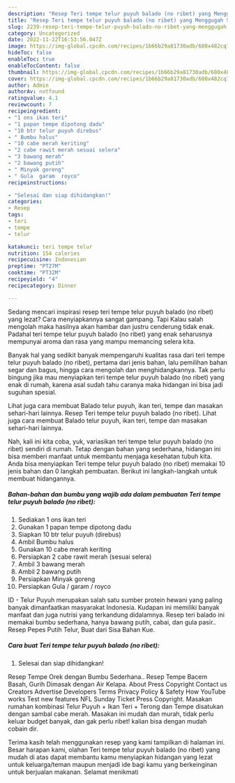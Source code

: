 ```yaml
---
description: "Resep Teri tempe telur puyuh balado (no ribet) yang Menggugah Selera, Buat Buka Puasa Menggugah Selera"
title: "Resep Teri tempe telur puyuh balado (no ribet) yang Menggugah Selera, Buat Buka Puasa Menggugah Selera"
slug: 2239-resep-teri-tempe-telur-puyuh-balado-no-ribet-yang-menggugah-selera-buat-buka-puasa-menggugah-selera
category: Uncategorized
date: 2022-11-22T16:53:56.047Z
image: https://img-global.cpcdn.com/recipes/1b66b29a81730adb/680x482cq70/teri-tempe-telur-puyuh-balado-no-ribet-foto-resep-utama.jpg
hideToc: false
enableToc: true
enableTocContent: false
thumbnail: https://img-global.cpcdn.com/recipes/1b66b29a81730adb/680x482cq70/teri-tempe-telur-puyuh-balado-no-ribet-foto-resep-utama.jpg
cover: https://img-global.cpcdn.com/recipes/1b66b29a81730adb/680x482cq70/teri-tempe-telur-puyuh-balado-no-ribet-foto-resep-utama.jpg
author: Admin
authorAv: notfound
ratingvalue: 4.1
reviewcount: 7
recipeingredient:
- "1 ons ikan teri"
- "1 papan tempe dipotong dadu"
- "10 btr telur puyuh direbus"
- " Bumbu halus"
- "10 cabe merah keriting"
- "2 cabe rawit merah sesuai selera"
- "3 bawang merah"
- "2 bawang putih"
- " Minyak goreng"
- " Gula  garam  royco"
recipeinstructions:

- "Selesai dan siap dihidangkan!"
categories:
- Resep
tags:
- teri
- tempe
- telur

katakunci: teri tempe telur 
nutrition: 154 calories
recipecuisine: Indonesian
preptime: "PT27M"
cooktime: "PT32M"
recipeyield: "4"
recipecategory: Dinner

---
```



Sedang mencari inspirasi resep teri tempe telur puyuh balado (no ribet) yang lezat? Cara menyiapkannya sangat gampang. Tapi Kalau salah mengolah maka hasilnya akan hambar dan justru cenderung tidak enak. Padahal teri tempe telur puyuh balado (no ribet) yang enak seharusnya mempunyai aroma dan rasa yang mampu memancing selera kita.


Banyak hal yang sedikit banyak mempengaruhi kualitas rasa dari teri tempe telur puyuh balado (no ribet), pertama dari jenis bahan, lalu pemilihan bahan segar dan bagus, hingga cara mengolah dan menghidangkannya. Tak perlu bingung jika mau menyiapkan teri tempe telur puyuh balado (no ribet) yang enak di rumah, karena asal sudah tahu caranya maka hidangan ini bisa jadi suguhan spesial.

Lihat juga cara membuat Balado telur puyuh, ikan teri, tempe dan masakan sehari-hari lainnya. Resep Teri tempe telur puyuh balado (no ribet). Lihat juga cara membuat Balado telur puyuh, ikan teri, tempe dan masakan sehari-hari lainnya.


Nah, kali ini kita coba, yuk, variasikan teri tempe telur puyuh balado (no ribet) sendiri di rumah. Tetap dengan bahan yang sederhana, hidangan ini bisa memberi manfaat untuk membantu menjaga kesehatan tubuh kita. Anda bisa menyiapkan Teri tempe telur puyuh balado (no ribet) memakai 10 jenis bahan dan 0 langkah pembuatan. Berikut ini langkah-langkah untuk membuat hidangannya.

<!--inarticleads1-->

##### Bahan-bahan dan bumbu yang wajib ada dalam pembuatan Teri tempe telur puyuh balado (no ribet):

1. Sediakan 1 ons ikan teri
1. Gunakan 1 papan tempe dipotong dadu
1. Siapkan 10 btr telur puyuh (direbus)
1. Ambil  Bumbu halus
1. Gunakan 10 cabe merah keriting
1. Persiapkan 2 cabe rawit merah (sesuai selera)
1. Ambil 3 bawang merah
1. Ambil 2 bawang putih
1. Persiapkan  Minyak goreng
1. Persiapkan  Gula / garam / royco


ID - Telur Puyuh merupakan salah satu sumber protein hewani yang paling banyak dimanfaatkan masyarakat Indonesia. Kudapan ini memiliki banyak manfaat dan juga nutrisi yang terkandung didalamnya. Resep teri balado ini memakai bumbu sederhana, hanya bawang putih, cabai, dan gula pasir.. Resep Pepes Putih Telur, Buat dari Sisa Bahan Kue. 

<!--inarticleads2-->

##### Cara buat Teri tempe telur puyuh balado (no ribet):


1. Selesai dan siap dihidangkan!

Resep Tempe Orek dengan Bumbu Sederhana.. Resep Tempe Bacem Basah, Gurih Dimasak dengan Air Kelapa. About Press Copyright Contact us Creators Advertise Developers Terms Privacy Policy &amp; Safety How YouTube works Test new features NFL Sunday Ticket Press Copyright. Masakan rumahan kombinasi Telur Puyuh + Ikan Teri + Terong dan Tempe disatukan dengan sambal cabe merah. Masakan ini mudah dan murah, tidak perlu keluar budget banyak, dan gak perlu ribet! kalian bisa dengan mudah cobain dir. 

Terima kasih telah menggunakan resep yang kami tampilkan di halaman ini. Besar harapan kami, olahan Teri tempe telur puyuh balado (no ribet) yang mudah di atas dapat membantu kamu menyiapkan hidangan yang lezat untuk keluarga/teman maupun menjadi ide bagi kamu yang berkeinginan untuk berjualan makanan. Selamat menikmati
